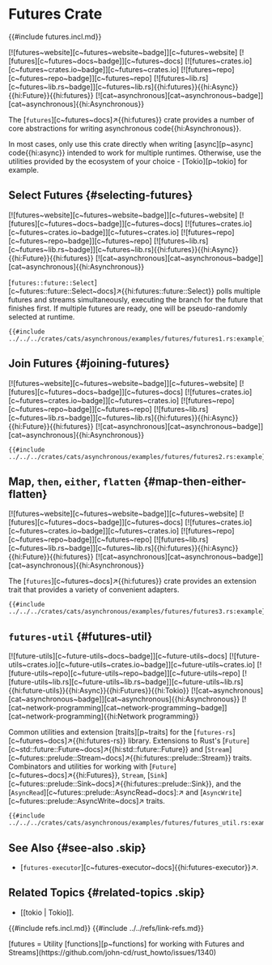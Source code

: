 # Futures Crate

{{#include futures.incl.md}}

[![futures~website][c~futures~website~badge]][c~futures~website] [![futures][c~futures~docs~badge]][c~futures~docs] [![futures~crates.io][c~futures~crates.io~badge]][c~futures~crates.io] [![futures~repo][c~futures~repo~badge]][c~futures~repo] [![futures~lib.rs][c~futures~lib.rs~badge]][c~futures~lib.rs]{{hi:futures}}{{hi:Async}}{{hi:Future}}{{hi:futures}} [![cat~asynchronous][cat~asynchronous~badge]][cat~asynchronous]{{hi:Asynchronous}}

The [`futures`][c~futures~docs]↗{{hi:futures}} crate provides a number of core abstractions for writing asynchronous code{{hi:Asynchronous}}.

In most cases, only use this crate directly when writing [async][p~async] code{{hi:async}} intended to work for multiple runtimes. Otherwise, use the utilities provided by the ecosystem of your choice - [Tokio][p~tokio] for example.

## Select Futures {#selecting-futures}

[![futures~website][c~futures~website~badge]][c~futures~website] [![futures][c~futures~docs~badge]][c~futures~docs] [![futures~crates.io][c~futures~crates.io~badge]][c~futures~crates.io] [![futures~repo][c~futures~repo~badge]][c~futures~repo] [![futures~lib.rs][c~futures~lib.rs~badge]][c~futures~lib.rs]{{hi:futures}}{{hi:Async}}{{hi:Future}}{{hi:futures}} [![cat~asynchronous][cat~asynchronous~badge]][cat~asynchronous]{{hi:Asynchronous}}

[`futures::future::Select`][c~futures::future::Select~docs]↗{{hi:futures::future::Select}} polls multiple futures and streams simultaneously, executing the branch for the future that finishes first. If multiple futures are ready, one will be pseudo-randomly selected at runtime.

```rust,editable
{{#include ../../../crates/cats/asynchronous/examples/futures/futures1.rs:example}}
```

## Join Futures {#joining-futures}

[![futures~website][c~futures~website~badge]][c~futures~website] [![futures][c~futures~docs~badge]][c~futures~docs] [![futures~crates.io][c~futures~crates.io~badge]][c~futures~crates.io] [![futures~repo][c~futures~repo~badge]][c~futures~repo] [![futures~lib.rs][c~futures~lib.rs~badge]][c~futures~lib.rs]{{hi:futures}}{{hi:Async}}{{hi:Future}}{{hi:futures}} [![cat~asynchronous][cat~asynchronous~badge]][cat~asynchronous]{{hi:Asynchronous}}

```rust,editable
{{#include ../../../crates/cats/asynchronous/examples/futures/futures2.rs:example}}
```

## Map, `then`, `either`, `flatten` {#map-then-either-flatten}

[![futures~website][c~futures~website~badge]][c~futures~website] [![futures][c~futures~docs~badge]][c~futures~docs] [![futures~crates.io][c~futures~crates.io~badge]][c~futures~crates.io] [![futures~repo][c~futures~repo~badge]][c~futures~repo] [![futures~lib.rs][c~futures~lib.rs~badge]][c~futures~lib.rs]{{hi:futures}}{{hi:Async}}{{hi:Future}}{{hi:futures}} [![cat~asynchronous][cat~asynchronous~badge]][cat~asynchronous]{{hi:Asynchronous}}

The [`futures`][c~futures~docs]↗{{hi:futures}} crate provides an extension trait that provides a variety of convenient adapters.

```rust,editable
{{#include ../../../crates/cats/asynchronous/examples/futures/futures3.rs:example}}
```

## `futures-util` {#futures-util}

[![future-utils][c~future-utils~docs~badge]][c~future-utils~docs] [![future-utils~crates.io][c~future-utils~crates.io~badge]][c~future-utils~crates.io] [![future-utils~repo][c~future-utils~repo~badge]][c~future-utils~repo] [![future-utils~lib.rs][c~future-utils~lib.rs~badge]][c~future-utils~lib.rs]{{hi:future-utils}}{{hi:Async}}{{hi:Futures}}{{hi:Tokio}} [![cat~asynchronous][cat~asynchronous~badge]][cat~asynchronous]{{hi:Asynchronous}} [![cat~network-programming][cat~network-programming~badge]][cat~network-programming]{{hi:Network programming}}

Common utilities and extension [traits][p~traits] for the [`futures-rs`][c~futures~docs]↗{{hi:futures-rs}} library. Extensions to Rust's [`Future`][c~std::future::Future~docs]↗{{hi:std::future::Future}} and [`Stream`][c~futures::prelude::Stream~docs]↗{{hi:futures::prelude::Stream}} traits. Combinators and utilities for working with [`Future`][c~futures~docs]↗{{hi:Futures}}, `Stream`, [`Sink`][c~futures::prelude::Sink~docs]↗{{hi:futures::prelude::Sink}}, and the [`AsyncRead`][c~futures::prelude::AsyncRead~docs]:↗ and [`AsyncWrite`][c~futures::prelude::AsyncWrite~docs]↗ traits.

```rust,editable
{{#include ../../../crates/cats/asynchronous/examples/futures/futures_util.rs:example}}
```

## See Also {#see-also .skip}

- [`futures-executor`][c~futures-executor~docs]{{hi:futures-executor}}↗.

## Related Topics {#related-topics .skip}

- [[tokio | Tokio]].

{{#include refs.incl.md}}
{{#include ../../refs/link-refs.md}}

<div class="hidden">
[futures = Utility [functions][p~functions] for working with Futures and Streams](https://github.com/john-cd/rust_howto/issues/1340)
</div>
